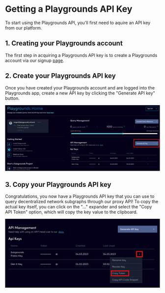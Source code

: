 # Getting a Playgrounds API Key

To start using the Playgrounds API, you'll first need to aquire an API key from our platform.

## 1. Creating your Playgrounds account
The first step in acquiring a Playgrounds API key is to create a Playgrounds account via our signup [page](https://app.playgrounds.network/signup).

## 2. Create your Playgrounds API key
Once you have created your Playgrounds account and are logged into the Playgrounds app, create a new API key by clicking the "Generate API key" button.

![](/_static/assets/pg-app-create-api-key.png)

## 3. Copy your Playgrounds API key
Congratulations, you now have a Playgrounds API key that you can use to query decentralized network subgraphs through our proxy API! To copy the actual key itself, you can click on the "..." expander and select the "Copy API Token" option, which will copy the key value to the clipboard.

![](/_static/assets/pg-app-copy-api-key.png) 
